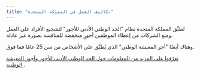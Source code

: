 ```yaml
---
title: "تكاليف العمل في المملكة المتحدة"
---
```


تُطبِّق المملكة المتحدة نظام "الحد الوطني الأدنى للأجور" لتشجيع الأفراد على العمل ومنع الشركات من إعطاء الموظفين أجورٍ منخفضة للمنافسة بصورة غير عادلة.

وهناك أيضًا "أجر المعيشة الوطني" الذي يُطبَّق على الأشخاص من سن 25 عامًا فما فوق.

[تعرّفوا على المزيد من المعلومات حول الحد الوطني الأدنى للأجور وأجور المعيشة الوطنية ](https://www.gov.uk/national-minimum-wage/who-gets-the-minimum-wage).
